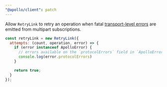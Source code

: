 ```yaml
---
"@apollo/client": patch
---
```


Allow `RetryLink` to retry an operation when fatal [transport-level errors](https://www.apollographql.com/docs/graphos/routing/operations/subscriptions/multipart-protocol#message-and-error-format) are emitted from multipart subscriptions.

```js
const retryLink = new RetryLink({
  attempts: (count, operation, error) => {
    if (error instanceof ApolloError) {
      // errors available on the `protocolErrors` field in `ApolloError`
      console.log(error.protocolErrors)
    }

    return true;
  }
});
```
